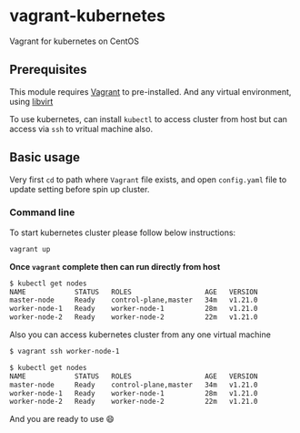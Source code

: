 # vagrant-kubernetes
Vagrant for kubernetes on CentOS

## Prerequisites

This module requires [Vagrant](https://www.vagrantup.com/docs/installation) to pre-installed.
And any virtual environment, using [libvirt](https://libvirt.org/)

To use kubernetes, can install `kubectl` to access cluster from host but can access via `ssh` to vritual machine also.

## Basic usage
Very first `cd` to path where `Vagrant` file exists, and open `config.yaml` file to update setting before spin up cluster.

### Command line
To start kubernetes cluster please follow below instructions:

```bash
vagrant up
```

**Once `vagrant` complete then can run directly from host**
```bash
$ kubectl get nodes                                                                                                                                                 
NAME            STATUS   ROLES                  AGE   VERSION
master-node     Ready    control-plane,master   34m   v1.21.0
worker-node-1   Ready    worker-node-1          28m   v1.21.0
worker-node-2   Ready    worker-node-2          22m   v1.21.0
```

Also you can access kubernetes cluster from any one virtual machine
```bash
$ vagrant ssh worker-node-1

$ kubectl get nodes                                                                                                                                                 
NAME            STATUS   ROLES                  AGE   VERSION
master-node     Ready    control-plane,master   34m   v1.21.0
worker-node-1   Ready    worker-node-1          28m   v1.21.0
worker-node-2   Ready    worker-node-2          22m   v1.21.0
```

And you are ready to use :smile:

